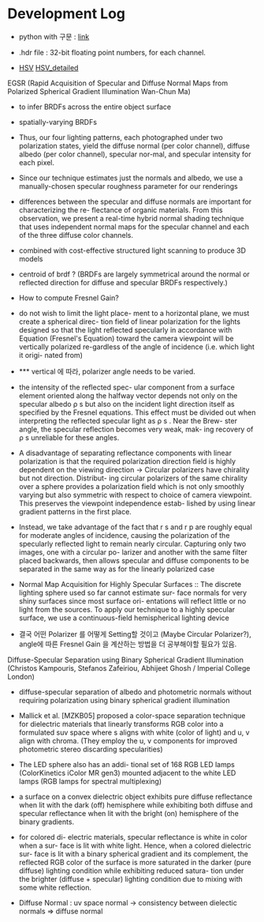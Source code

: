 
Development Log
======

- python with 구문 : [link](https://cjh5414.github.io/python-with/)

- .hdr file :  32-bit floating point numbers, for each channel.

- [HSV](https://darkpgmr.tistory.com/66) [HSV_detailed](https://en.wikipedia.org/wiki/HSL_and_HSV)

EGSR (Rapid Acquisition of Specular and Diffuse Normal Maps from Polarized Spherical Gradient Illumination Wan-Chun Ma)

- to infer BRDFs across the entire object surface

- spatially-varying BRDFs

- Thus, our four lighting patterns, each photographed under two polarization states, yield the diffuse normal (per color channel), diffuse albedo (per color channel), specular nor-mal, and specular intensity for each pixel.

- Since our technique estimates just the normals and albedo, we use a manually-chosen specular roughness parameter for our renderings

- differences between the specular
and diffuse normals are important for characterizing the re-
flectance of organic materials. From this observation, we
present a real-time hybrid normal shading technique that
uses independent normal maps for the specular channel and
each of the three diffuse color channels.

- combined with cost-effective
structured light scanning to produce 3D models

- centroid of brdf ? (BRDFs are
largely symmetrical around the normal or reflected direction
for diffuse and specular BRDFs respectively.)

- How to compute Fresnel Gain?

- do not wish to limit the light place-
ment to a horizontal plane, we must create a spherical direc-
tion field of linear polarization for the lights designed so that
the light reflected specularly in accordance with Equation (Fresnel's Equation) toward the camera viewpoint will be vertically polarized re-gardless of the angle of incidence (i.e. which light it origi-
nated from)

- *** vertical 에 따라, polarizer angle needs to be varied.

- the intensity of the reflected spec-
ular component from a surface element oriented along the
halfway vector depends not only on the specular albedo ρ s
but also on the incident light direction itself as specified by
the Fresnel equations. This effect must be divided out when
interpreting the reflected specular light as ρ s . Near the Brew-
ster angle, the specular reflection becomes very weak, mak-
ing recovery of ρ s unreliable for these angles.

- A disadvantage of separating reflectance components with
linear polarization is that the required polarization direction
field is highly dependent on the viewing direction 
-> Circular polarizers have chirality but not direction. Distribut-
ing circular polarizers of the same chirality over a sphere
provides a polarization field which is not only smoothly
varying but also symmetric with respect to choice of camera
viewpoint. This preserves the viewpoint independence estab-
lished by using linear gradient patterns in the first place.

- Instead, we take advantage of the fact that r s and r p are
roughly equal for moderate angles of incidence, causing the
polarization of the specularly reflected light to remain nearly
circular. Capturing only two images, one with a circular po-
larizer and another with the same filter placed backwards,
then allows specular and diffuse components to be separated
in the same way as for the linearly polarized case

- Normal Map Acquisition for Highly Specular
Surfaces :: The discrete lighting sphere used so far cannot estimate sur-
face normals for very shiny surfaces since most surface ori-
entations will reflect little or no light from the sources. To
apply our technique to a highly specular surface, we use
a continuous-field hemispherical lighting device

- 결국 어떤 Polarizer 를 어떻게 Setting할 것이고 (Maybe Circular Polarizer?), angle에 따른 Fresnel Gain 을 계산하는 방법을 더 공부해야할 필요가 있음.

Diffuse-Specular Separation using Binary Spherical Gradient Illumination (Christos Kampouris, Stefanos Zafeiriou, Abhijeet Ghosh / Imperial College London)

- diffuse-specular separation of albedo and photometric normals without
requiring polarization using binary spherical gradient illumination

- Mallick et al. [MZKB05] proposed
a color-space separation technique for dielectric materials that
linearly transforms RGB color into a formulated suv space where
s aligns with white (color of light) and u, v align with chroma.
(They employ the u, v components for improved photometric stereo
discarding specularities)

- The LED sphere also has an addi-
tional set of 168 RGB LED lamps (ColorKinetics iColor MR gen3)
mounted adjacent to the white LED lamps (RGB lamps for spectral multiplexing)

- a surface on a
convex dielectric object exhibits pure diffuse reflectance when lit
with the dark (off) hemisphere while exhibiting both diffuse and
specular reflectance when lit with the bright (on) hemisphere of
the binary gradients.

- for colored di-
electric materials, specular reflectance is white in color when a sur-
face is lit with white light. Hence, when a colored dielectric sur-
face is lit with a binary spherical gradient and its complement, the
reflected RGB color of the surface is more saturated in the darker
(pure diffuse) lighting condition while exhibiting reduced satura-
tion under the brighter (diffuse + specular) lighting condition due
to mixing with some white reflection.

- Diffuse Normal : uv space normal -> consistency between dielectic normals => diffuse normal